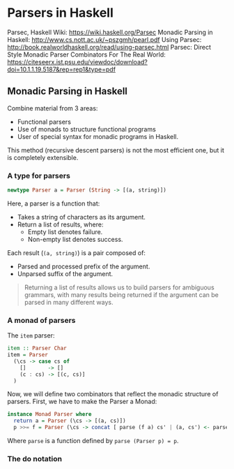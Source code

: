 # Parsers in Haskell

Parsec, Haskell Wiki: https://wiki.haskell.org/Parsec
Monadic Parsing in Haskell: http://www.cs.nott.ac.uk/~pszgmh/pearl.pdf
Using Parsec: http://book.realworldhaskell.org/read/using-parsec.html
Parsec: Direct Style Monadic Parser Combinators For The Real World: https://citeseerx.ist.psu.edu/viewdoc/download?doi=10.1.1.19.5187&rep=rep1&type=pdf

## Monadic Parsing in Haskell

Combine material from 3 areas:

- Functional parsers
- Use of monads to structure functional programs
- User of special syntax for monadic programs in Haskell.

This method (recursive descent parsers) is not the most efficient one, but it is completely extensible.

### A type for parsers

```hs
newtype Parser a = Parser (String -> [(a, string)])
```

Here, a parser is a function that:

- Takes a string of characters as its argument.
- Return a list of results, where:
  - Empty list denotes failure.
  - Non-empty list denotes success.

Each result (`(a, string)`) is a pair composed of:

- Parsed and processed prefix of the argument.
- Unparsed suffix of the argument.

> Returning a list of results allows us to build parsers for ambiguous grammars, with many results being returned if the argument can be parsed in many different ways.

### A monad of parsers

The `item` parser:

```hs
item :: Parser Char
item = Parser
  (\cs -> case cs of
    []       -> []
    (c : cs) -> [(c, cs)]
  )
```

Now, we will define two combinators that reflect the monadic structure of parsers. First, we have to make the Parser a Monad:

```hs
instance Monad Parser where
  return a = Parser (\cs -> [(a, cs)])
  p >>= f = Parser (\cs -> concat [ parse (f a) cs' | (a, cs') <- parse p cs ])
```

Where `parse` is a function defined by `parse (Parser p) = p`.

### The do notation

